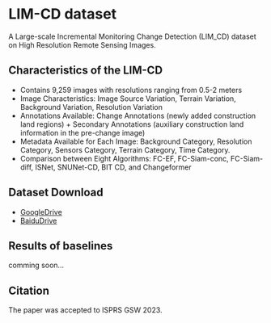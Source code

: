 # LIM-CD dataset

A Large-scale Incremental Monitoring Change Detection (LIM_CD) dataset on High Resolution Remote Sensing Images. 


## Characteristics of the LIM-CD

- Contains 9,259 images with resolutions ranging from 0.5-2 meters
- Image Characteristics: Image Source Variation, Terrain Variation, Background Variation, Resolution Variation
- Annotations Available: Change Annotations (newly added construction land regions) + Secondary Annotations (auxiliary construction land information in the pre-change image)
- Metadata Available for Each Image: Background Category, Resolution Category, Sensors Category, Terrain Category, Time Category.
- Comparison between Eight Algorithms: FC-EF, FC-Siam-conc, FC-Siam-diff, ISNet, SNUNet-CD, BIT CD, and Changeformer

## Dataset Download

- [GoogleDrive](https://drive.google.com/file/d/1gW_Q_sBLj3w8hYFPiT9knjl6T7rmRQrG/view?usp=sharing)
- [BaiduDrive](https://pan.baidu.com/s/1dkbKA1YRwogFkusenorabg?pwd=7hb5) 

## Results of baselines 

comming soon...

## Citation

The paper was accepted to ISPRS GSW 2023.

